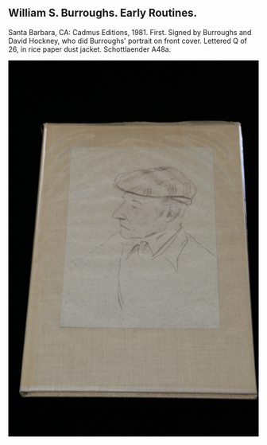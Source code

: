 ## William S. Burroughs. Early Routines.

Santa Barbara, CA: Cadmus Editions, 1981. First. Signed by Burroughs and David Hockney, who did Burroughs' portrait on front cover. Lettered Q of 26, in rice paper dust jacket. Schottlaender A48a.

![Early Routines](../assets/images/early-routines-1.jpg)
